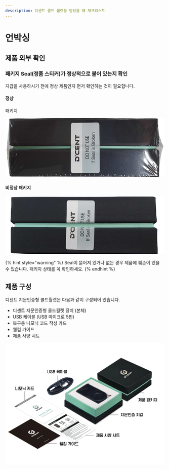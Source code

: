 ```yaml
---
description: 디센트 콜드 월렛을 받았을 때 체크리스트
---
```


# 언박싱

## 제품 외부 확인

### 패키지 Seal\(정품 스티커\)가 정상적으로 붙어 있는지 확인

지갑을 사용하시기 전에 정상 제품인지 먼저 확인하는 것이 필요합니다.

#### 정상
 패키지

![](../.gitbook/assets/box_sealed.png)

#### 비정상 패키지

![](../.gitbook/assets/box_opened.png)

{% hint style="warning" %}
Seal이 뜯어져 있거나 없는 경우 제품에 훼손이 있을 수 있습니다. 패키지 상태를 꼭 확인하세요.
{% endhint %}

## 제품 구성

디센트 지문인증형 콜드월렛은 다음과 같이 구성되어 있습니다.

* 디센트 지문인증형 콜드월렛 장치 \(본체\)
* USB 케이블 \(USB 마이크로 5핀\)
* 복구용 니모닉 코드 작성 카드
* 웰컴 가이드
* 제품 사양 시트

![](../.gitbook/assets/_-.png)

